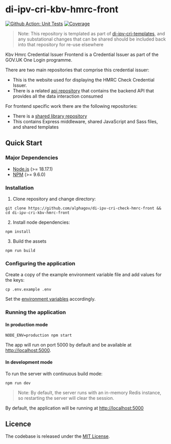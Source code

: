 # di-ipv-cri-kbv-hmrc-front

[![Github Action: Unit Tests](https://github.com/alphagov/di-ipv-cri-check-hmrc-front/actions/workflows/unit-tests.yml/badge.svg)](https://github.com/alphagov/di-ipv-cri-check-hmrc-front/actions/workflows/unit-tests.yml?query=branch%3Amain)
[![Coverage](https://sonarcloud.io/api/project_badges/measure?project=alphagov_di-ipv-cri-kbv-front&metric=coverage)](https://sonarcloud.io/summary/new_code?id=alphagov_di-ipv-cri-check-hmrc-front)

> Note: This repository is templated as part of [di-ipv-cri-templates](https://github.com/alphagov/di-ipv-cri-templates), and any substational changes that can be shared should be included back into that repository for re-use elsewhere

Kbv Hmrc Credential Issuer Frontend is a Credential Issuer as part of the GOV.UK One Login programme.

There are two main repositories that comprise this credential issuer:

- This is the website used for displaying the HMRC Check Credential Issuer.
- There is a related [api repository](https://github.com/alphagov/di-ipv-cri-kbv-hmrc-api) that contains the backend API that provides all the data interaction consumed

For frontend specific work there are the following repositories:

- There is a [shared library repository](https://github.com/alphagov/di-ipv-cri-common-express)
- This contains Express middleware, shared JavaScript and Sass files, and shared templates

## Quick Start

### Major Dependencies

- [Node.js](https://nodejs.org/en/) (>= 18.17.1)
- [NPM](https://www.npmjs.com/) (>= 9.6.0)

### Installation

1. Clone repository and change directory:

```
git clone https://github.com/alphagov/di-ipv-cri-check-hmrc-front && cd di-ipv-cri-kbv-hmrc-front
```

2. Install node dependencies:

```
npm install
```

3. Build the assets

```
npm run build
```

### Configuring the application

Create a copy of the example environment variable file and add values for the keys:

```
cp .env.example .env
```

Set the [environment variables](./environment-variables.md) accordingly.

### Running the application

#### In production mode

```
NODE_ENV=production npm start
```

The app will run on port 5000 by default and be available at [http://localhost:5000](http://localhost:5000).

#### In development mode

To run the server with continuous build mode:

```
npm run dev
```

> Note: By default, the server runs with an in-memory Redis instance, so restarting the server will clear the session.

By default, the application will be running at [http://localhost:5000](http://localhost:5000)

## Licence

The codebase is released under the [MIT License](./LICENSE).
